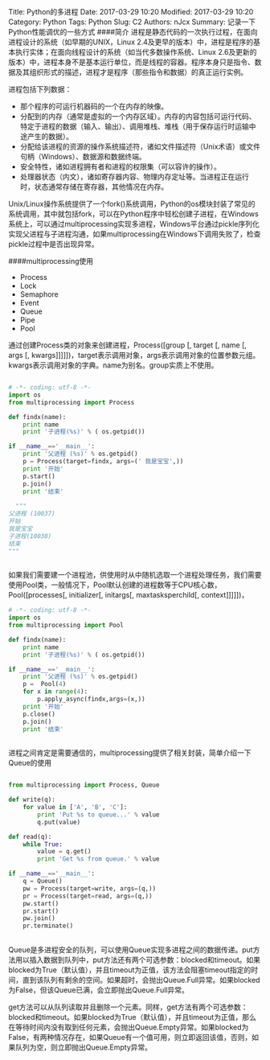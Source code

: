 Title: Python的多进程
Date: 2017-03-29 10:20
Modified: 2017-03-29 10:20
Category: Python
Tags: Python
Slug: C2
Authors: nJcx
Summary: 记录一下Python性能调优的一些方式
####简介
进程是静态代码的一次执行过程，在面向进程设计的系统（如早期的UNIX，Linux 2.4及更早的版本）中，进程是程序的基本执行实体；在面向线程设计的系统（如当代多数操作系统、Linux 2.6及更新的版本）中，进程本身不是基本运行单位，而是线程的容器。程序本身只是指令、数据及其组织形式的描述，进程才是程序（那些指令和数据）的真正运行实例。

进程包括下列数据：

- 那个程序的可运行机器码的一个在内存的映像。
- 分配到的内存（通常是虚拟的一个内存区域）。内存的内容包括可运行代码、特定于进程的数据（输入、输出）、调用堆栈、堆栈（用于保存运行时运输中途产生的数据）。
- 分配给该进程的资源的操作系统描述符，诸如文件描述符（Unix术语）或文件句柄（Windows）、数据源和数据终端。
- 安全特性，诸如进程拥有者和进程的权限集（可以容许的操作）。
- 处理器状态（内文），诸如寄存器内容、物理内存定址等。当进程正在运行时，状态通常存储在寄存器，其他情况在内存。

Unix/Linux操作系统提供了一个fork()系统调用，Python的os模块封装了常见的系统调用，其中就包括fork，可以在Python程序中轻松创建子进程，在Windows系统上，可以通过multiprocessing实现多进程，Windows平台通过pickle序列化 实现父进程与子进程沟通，如果multiprocessing在Windows下调用失败了，检查pickle过程中是否出现异常。

####multiprocessing使用
-  Process
- Lock
- Semaphore
- Event
-  Queue
- Pipe
- Pool

通过创建Process类的对象来创建进程，Process([group [, target [, name [, args [, kwargs]]]]])，target表示调用对象，args表示调用对象的位置参数元组。kwargs表示调用对象的字典。name为别名。group实质上不使用。

```python

# -*- coding: utf-8 -*-
import os
from multiprocessing import Process

def findx(name):
    print name 
    print '子进程(%s)' % ( os.getpid())

if __name__=='__main__':
    print '父进程 (%s)' % os.getpid()
    p = Process(target=findx, args=(' 我是宝宝',))
    print '开始'
    p.start()
    p.join()
    print '结束'
    
  """  
父进程 (10037)
开始
我是宝宝
子进程(10038)
结束
"""
    
```

如果我们需要建一个进程池，供使用时从中随机选取一个进程处理任务，我们需要使用Pool类，一般情况下，Pool默认创建的进程数等于CPU核心数，Pool([processes[, initializer[, initargs[, maxtasksperchild[, context]]]]])，

```python
# -*- coding: utf-8 -*-
import os
from multiprocessing import Pool

def findx(name):
    print name
    print '子进程(%s)' % ( os.getpid())

if __name__=='__main__':
    print '父进程 (%s)' % os.getpid()
    p =  Pool(4)
    for x in range(4):
        p.apply_async(findx,args=(x,))
    print '开始'
    p.close()
    p.join()
    print '结束'
    
```

进程之间肯定是需要通信的，multiprocessing提供了相关封装，简单介绍一下 Queue的使用

```python

from multiprocessing import Process, Queue

def write(q):
    for value in ['A', 'B', 'C']:
        print 'Put %s to queue...' % value
        q.put(value)

def read(q):
    while True:
        value = q.get()
        print 'Get %s from queue.' % value

if __name__=='__main__':
    q = Queue()
    pw = Process(target=write, args=(q,))
    pr = Process(target=read, args=(q,))
    pw.start()
    pr.start()
    pw.join()
    pr.terminate()
    
```

Queue是多进程安全的队列，可以使用Queue实现多进程之间的数据传递。put方法用以插入数据到队列中，put方法还有两个可选参数：blocked和timeout。如果blocked为True（默认值），并且timeout为正值，该方法会阻塞timeout指定的时间，直到该队列有剩余的空间。如果超时，会抛出Queue.Full异常。如果blocked为False，但该Queue已满，会立即抛出Queue.Full异常。
 
get方法可以从队列读取并且删除一个元素。同样，get方法有两个可选参数：blocked和timeout。如果blocked为True（默认值），并且timeout为正值，那么在等待时间内没有取到任何元素，会抛出Queue.Empty异常。如果blocked为False，有两种情况存在，如果Queue有一个值可用，则立即返回该值，否则，如果队列为空，则立即抛出Queue.Empty异常。



